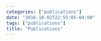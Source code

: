 ```yaml
---
categories: ["publications"]
date: "2016-10-02T22:55:05-04:00"
tags: ["publications"]
title: "Publications"
---
```

